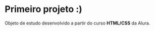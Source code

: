 # Primeiro projeto :)
<p> Objeto de estudo desenvolvido a partir do curso <strong>HTML/CSS</strong> da Alura. </p>

